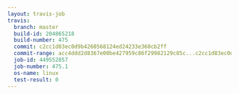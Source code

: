 ```yaml
---
layout: travis-job
travis:
  branch: master
  build-id: 204865218
  build-number: 475
  commit: c2cc1d83ec0d9b4260568124ed24233e360cb2ff
  commit-range: acc4ddd2d8367e00be427959c86f29982129c85c...c2cc1d83ec0d9b4260568124ed24233e360cb2ff
  job-id: 449552857
  job-number: 475.1
  os-name: linux
  test-result: 0
---
```


